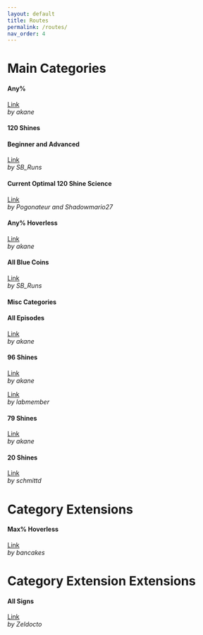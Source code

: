 ```yaml
---
layout: default
title: Routes
permalink: /routes/
nav_order: 4
---
```


# Main Categories 

#### Any%  
[Link](https://docs.google.com/spreadsheets/d/1_YA7xzNsG1JgCPHRJEKPGEIQGD_0Dp6e5HD_lvV5uvE/edit?gid=0#gid=0)  
*by akane*

#### 120 Shines  
#### Beginner and Advanced
[Link](https://docs.google.com/spreadsheets/d/1RYgVH24OCRzEurlxePwU7Ltt-mtNuSK5yHYcrjiRAKI/edit?gid=148575540#gid=148575540)  
*by SB_Runs*

#### Current Optimal 120 Shine Science
[Link](https://docs.google.com/spreadsheets/d/1Vn-sqezuHox5zx9SgHWstKIR7_3CJ2hrVmzPl95Sa0U/edit?gid=1339267160#gid=1339267160)  
*by Pogonateur and Shadowmario27*

#### Any% Hoverless  
[Link](https://docs.google.com/spreadsheets/d/1_YA7xzNsG1JgCPHRJEKPGEIQGD_0Dp6e5HD_lvV5uvE/edit?gid=703176559#gid=703176559)  
*by akane*  

#### All Blue Coins  
[Link](https://docs.google.com/spreadsheets/d/1y_VvwcecK4O2TzQZbo9z4uDX6y61jUJKUdx82QRyxcA/edit?gid=0#gid=0)  
*by SB_Runs*

#### Misc Categories

#### All Episodes  
[Link](https://docs.google.com/spreadsheets/d/1_YA7xzNsG1JgCPHRJEKPGEIQGD_0Dp6e5HD_lvV5uvE/edit?gid=1274031008#gid=1274031008)  
*by akane*

#### 96 Shines  
[Link](https://docs.google.com/spreadsheets/d/1_YA7xzNsG1JgCPHRJEKPGEIQGD_0Dp6e5HD_lvV5uvE/edit?gid=1404316461#gid=1404316461)  
*by akane*

[Link](https://pastebin.com/GCVd69N8)  
*by labmember*  

#### 79 Shines 
[Link](https://docs.google.com/spreadsheets/d/1_YA7xzNsG1JgCPHRJEKPGEIQGD_0Dp6e5HD_lvV5uvE/edit?gid=1274031008#gid=1274031008)  
*by akane*  

#### 20 Shines
[Link](https://docs.google.com/spreadsheets/d/17A-sxmSBVKzGtyZBUG33MBM68OLYCcUVEvRRecV0vGo/edit?gid=0#gid=0)  
*by schmittd*  

# Category Extensions

#### Max% Hoverless  
[Link](https://docs.google.com/spreadsheets/d/1xbp-U7aAu9WN2HquHgFWNPBahA2thGEg9_LzJGxSP2s/edit?gid=0#gid=0)  
*by bancakes*

# Category Extension Extensions  

#### All Signs  
[Link](https://www.notion.so/The-Signs-in-Super-Mario-Sunshine-65e463313d4b4bcaa701ad2864731ae0?pvs=4)  
*by Zeldocto*  
